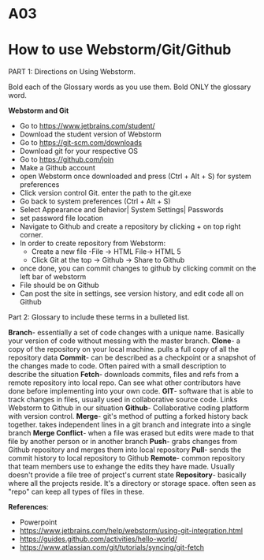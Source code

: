 # A03
# How to use Webstorm/Git/Github

PART 1: Directions on Using Webstorm.

Bold each of the Glossary words as you use them.  Bold ONLY the glossary word.

**Webstorm and Git**
- Go to https://www.jetbrains.com/student/
- Download the student version of Webstorm
- Go to https://git-scm.com/downloads
- Download git for your respective OS
- Go to https://github.com/join
- Make a Github account 
- open Webstorm once downloaded and press (Ctrl + Alt + S) for system preferences
- Click version control Git. enter the path to the git.exe
- Go back to system preferences (Ctrl + Alt + S)
- Select Appearance and Behavior| System Settings| Passwords
- set password file location
- Navigate to Github and create a repository by clicking + on top right corner. 
- In order to create repository from Webstorm:
    - Create a new file
       -File -> HTML File-> HTML 5
    - Click Git at the top -> Github -> Share to Github
- once done, you can commit changes to github by clicking commit on the left bar of webstorm
- File should be on Github
- Can post the site in settings, see version history, and edit code all on Github

Part 2: Glossary to include these terms in a bulleted list.

**Branch**- essentially a set of code changes with a unique name. Basically your version of code without messing with the master branch. 
**Clone**- a copy of the repository on your local machine. pulls a full copy of all the repository data
**Commit**- can be described as a checkpoint or a snapshot of the changes made to code. Often paired with a small description to describe the situation
**Fetch**- downloads commits, files and refs from a remote repository into local repo. Can see what other contributors have done before implementing into your own code. 
**GIT**- software that is able to track changes in files, usually used in collaborative source code. Links Webstorm to Github in our situation
**Github**- Collaborative coding platform with version control. 
**Merge**- git's method of putting a forked history back together. takes independent lines in a git branch and integrate into a single branch
**Merge Conflict**- when a file was erased but edits were made to that file by another person or in another branch
**Push**- grabs changes from Github repository and merges them into local repository
**Pull**- sends the commit history to local repository to Github
**Remote**- common repository that team members use to exhange the edits they have made. Usually doesn't provide a file tree of project's current state
**Repository**- basically where all the projects reside. It's a directory or storage space. often seen as "repo" can keep all types of files in these.


**References**:
- Powerpoint
- https://www.jetbrains.com/help/webstorm/using-git-integration.html
- https://guides.github.com/activities/hello-world/
- https://www.atlassian.com/git/tutorials/syncing/git-fetch
